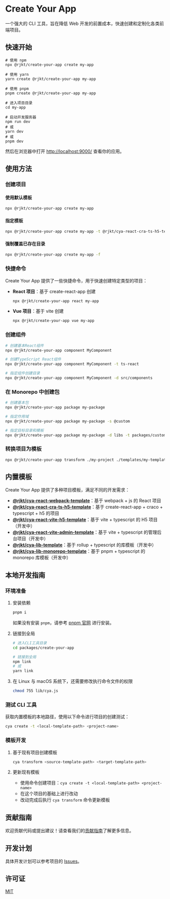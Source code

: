 # Create Your App

一个强大的 CLI 工具，旨在降低 Web 开发的前置成本，快速创建和定制化各类前端项目。

## 快速开始

```shell
# 使用 npm
npx @rjkt/create-your-app create my-app

# 使用 yarn
yarn create @rjkt/create-your-app my-app

# 使用 pnpm
pnpm create @rjkt/create-your-app my-app

# 进入项目目录
cd my-app

# 启动开发服务器
npm run dev
# 或
yarn dev
# 或
pnpm dev
```

然后在浏览器中打开 [http://localhost:9000/](http://localhost:9000/) 查看你的应用。

## 使用方法

### 创建项目

#### 使用默认模板

```bash
npx @rjkt/create-your-app create my-app
```

#### 指定模板

```bash
npx @rjkt/create-your-app create my-app -t @rjkt/cya-react-cra-ts-h5-template
```

#### 强制覆盖已存在目录

```bash
npx @rjkt/create-your-app create my-app -f
```

### 快捷命令

Create Your App 提供了一些快捷命令，用于快速创建特定类型的项目：

- **React 项目**：基于 create-react-app 创建

  ```bash
  npx @rjkt/create-your-app react my-app
  ```

- **Vue 项目**：基于 vite 创建

  ```bash
  npx @rjkt/create-your-app vue my-app
  ```

### 创建组件

```bash
# 创建基本React组件
npx @rjkt/create-your-app component MyComponent

# 创建TypeScript React组件
npx @rjkt/create-your-app component MyComponent -t ts-react

# 指定组件创建目录
npx @rjkt/create-your-app component MyComponent -d src/components
```

### 在 Monorepo 中创建包

```bash
# 创建基本包
npx @rjkt/create-your-app package my-package

# 指定作用域
npx @rjkt/create-your-app package my-package -s @custom

# 指定目标目录和模板
npx @rjkt/create-your-app package my-package -d libs -t packages/custom-template
```

### 转换项目为模板

```bash
npx @rjkt/create-your-app transform ./my-project ./templates/my-template -n my-custom-template
```

## 内置模板

Create Your App 提供了多种项目模板，满足不同的开发需求：

- **[@rjkt/cya-react-webpack-template](/packages/react-webpack-template)**：基于 webpack + js 的 React 项目
- **[@rjkt/cya-react-cra-ts-h5-template](/packages/react-cra-ts-h5-template)**：基于 create-react-app + craco + typescript + h5 的项目
- **[@rjkt/cya-react-vite-h5-template](/packages/react-vite-h5-template)**：基于 vite + typescript 的 H5 项目（开发中）
- **[@rjkt/cya-react-vite-admin-template](/packages/react-vite-admin-template)**：基于 vite + typescript 的管理后台项目（开发中）
- **[@rjkt/cya-lib-template](/packages/lib-template)**：基于 rollup + typescript 的库模板（开发中）
- **[@rjkt/cya-lib-monorepo-template](/packages/lib-monorepo-template)**：基于 pnpm + typescript 的 monorepo 库模板（开发中）

## 本地开发指南

### 环境准备

1. 安装依赖

   ```bash
   pnpm i
   ```

   如果没有安装 `pnpm`，请参考 [pnpm 官网](https://pnpm.io/installation) 进行安装。

2. 链接到全局

   ```bash
   # 进入CLI工具目录
   cd packages/create-your-app

   # 链接到全局
   npm link
   # 或
   yarn link
   ```

3. 在 Linux 与 macOS 系统下，还需要修改执行命令文件的权限

   ```bash
   chmod 755 lib/cya.js
   ```

### 测试 CLI 工具

获取内置模板的本地路径，使用以下命令进行项目的创建测试：

```bash
cya create -t <local-template-path> <project-name>
```

### 模板开发

1. 基于现有项目创建模板

   ```bash
   cya transform <source-template-path> <target-template-path>
   ```

2. 更新现有模板
   - 使用命令创建项目：`cya create -t <local-template-path> <project-name>`
   - 在这个项目的基础上进行改动
   - 改动完成后执行 `cya transform` 命令更新模板

## 贡献指南

欢迎贡献代码或提出建议！请查看我们的[贡献指南](CONTRIBUTING.md)了解更多信息。

## 开发计划

具体开发计划可以参考项目的 [Issues](https://github.com/real-jacket/create-your-app/issues)。

## 许可证

[MIT](LICENSE)
